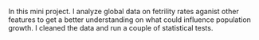 In this mini project. I analyze global data on fetrility rates aganist other features to get a better understanding on what could influence population growth. I cleaned the data and run a couple of statistical tests. 
